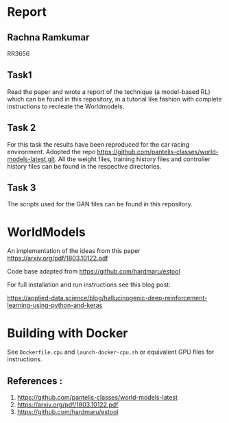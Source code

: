 # Report

## Rachna Ramkumar
   RR3656

## Task1 

Read the paper and wrote a report of the technique (a model-based RL) which can be found in this repository, in a tutorial like fashion with complete instructions to recreate the Worldmodels.

## Task 2

For this task the results have been reproduced for the car racing environment. Adopted the repo https://github.com/pantelis-classes/world-models-latest.git. All the weight files, training history files and controller history files can be found in the respective directories.

## Task 3

The scripts used for the GAN files can be found in this repository.


# WorldModels
An implementation of the ideas from this paper https://arxiv.org/pdf/1803.10122.pdf

Code base adapted from https://github.com/hardmaru/estool

For full installation and run instructions see this blog post:

https://applied-data.science/blog/hallucinogenic-deep-reinforcement-learning-using-python-and-keras


# Building with Docker

See `Dockerfile.cpu` and `launch-docker-cpu.sh` or equivalent GPU files for instructions.


## References :

1. https://github.com/pantelis-classes/world-models-latest
2. https://arxiv.org/pdf/1803.10122.pdf
3. https://github.com/hardmaru/estool
